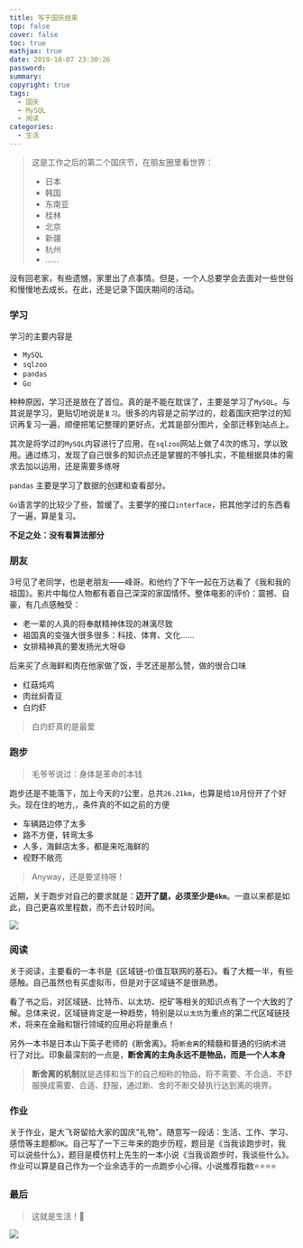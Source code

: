 ```yaml
---
title: 写于国庆结束
top: false
cover: false
toc: true
mathjax: true
date: 2019-10-07 23:30:26
password:
summary:
copyright: true
tags:
  - 国庆
  - MySQL
  - 阅读
categories:
  - 生活
---
```


> 这是工作之后的第二个国庆节，在朋友圈里看世界：
>
> - 日本
> - 韩国
> - 东南亚
> - 桂林
> - 北京
> - 新疆
> - 杭州
> - ......

没有回老家，有些遗憾，家里出了点事情。但是，一个人总要学会去面对一些世俗和慢慢地去成长。在此，还是记录下国庆期间的活动。

<!--MORE-->

### 学习

学习的主要内容是

- `MySQL`
- `sqlzoo`
- `pandas`
- `Go`

种种原因，学习还是放在了首位。真的是不能在耽误了，主要是学习了`MySQL`。与其说是学习，更贴切地说是`复习`。很多的内容是之前学过的，趁着国庆把学过的知识再复习一遍，顺便把笔记整理的更好点，尤其是部分图片，全部迁移到站点上。

其次是将学过的`MySQL`内容进行了应用，在`sqlzoo`网站上做了4次的练习，学以致用。通过练习，发现了自己很多的知识点还是掌握的不够扎实，不能根据具体的需求去加以运用，还是需要多练呀

`pandas` 主要是学习了数据的创建和查看部分。

`Go`语言学的比较少了些，暂缓了。主要学的接口`interface`，把其他学过的东西看了一遍，算是复习。

**不足之处：没有看算法部分**

### 朋友

3号见了老同学，也是老朋友——峰哥。和他约了下午一起在万达看了《我和我的祖国》。影片中每位人物都有着自己深深的家国情怀。整体电影的评价：震撼、自豪，有几点感触受：

- 老一辈的人真的将奉献精神体现的淋漓尽致
- 祖国真的变强大很多很多：科技、体育、文化......
- 女排精神真的要发扬光大呀:smile:

后来买了点海鲜和肉在他家做了饭，手艺还是那么赞，做的很合口味

- 红菇炖鸡
- 肉丝焖青豆
- 白灼虾

> 白灼虾真的是最爱

### 跑步

> 毛爷爷说过：身体是革命的本钱

跑步还是不能落下，加上今天的`7`公里，总共`26.21km`，也算是给`10`月份开了个好头。现在住的地方,，条件真的不如之前的方便

- 车辆路边停了太多
- 路不方便，转弯太多
- 人多，海鲜店太多，都是来吃海鲜的
- 视野不敞亮

> Anyway，还是要坚持呀！

近期，关于跑步对自己的要求就是：**迈开了腿，必须至少是`6km`**。一直以来都是如此，自己更喜欢里程数，而不去计较时间。

![](https://s2.ax1x.com/2019/10/08/uW12ng.png)

### 阅读

关于阅读，主要看的一本书是《区域链-价值互联网的基石》。看了大概一半，有些感触。自己虽然也有买虚拟币，但是对于区域链不是很熟悉。

看了书之后，对区域链、比特币、以太坊、挖矿等相关的知识点有了一个大致的了解。总体来说，区域链肯定是一种趋势，特别是以`以太坊`为重点的第二代区域链技术，将来在金融和银行领域的应用必将是重点！

另外一本书是日本山下英子老师的《断舍离》。将`断舍离`的精髓和普通的归纳术进行了对比。印象最深刻的一点是，**断舍离的主角永远不是物品，而是一个人本身**

> **断舍离的机制**就是选择和当下的自己相称的物品，将不需要、不合适、不舒服换成需要、合适、舒服，通过断、舍的不断交替执行达到离的境界。

### 作业

关于作业，是大飞哥留给大家的国庆"礼物"。随意写一段话：生活、工作、学习、感悟等主题都`OK`。自己写了一下三年来的跑步历程，题目是《当我谈跑步时，我可以说些什么》，题目是模仿村上先生的一本小说《当我谈跑步时，我谈些什么》。作业可以算是自己作为一个业余选手的一点跑步小心得。小说推荐指数:star::star::star::star:

### 最后

> 这就是生活！:crossed_fingers:

![](https://s2.ax1x.com/2019/10/08/uW17cT.md.png)